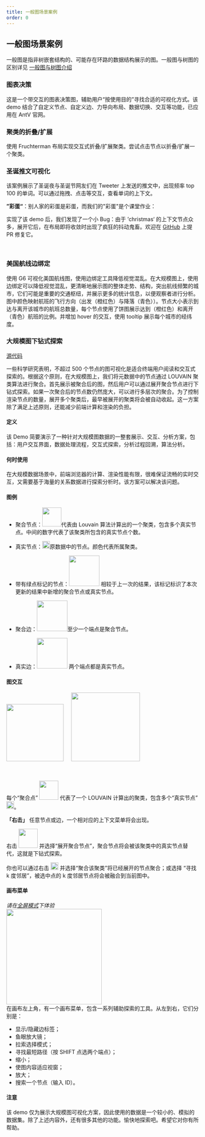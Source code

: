 ```yaml
---
title: 一般图场景案例
order: 0
---
```


## 一般图场景案例

一般图是指非树嵌套结构的、可能存在环路的数据结构展示的图。一般图与树图的区别详见 [一般图与树图介绍](/zh/docs/manual/middle/layout/graph-layout#简介)

### 图表决策

这是一个带交互的图表决策图，辅助用户“按使用目的”寻找合适的可视化方式。该 demo 结合了自定义节点、自定义边、力导向布局、数据切换、交互等功能，已应用在 AntV 官网。

### 聚类的折叠/扩展

使用 Fruchterman 布局实现交互式折叠/扩展聚类。尝试点击节点以折叠/扩展一个聚类。


### 圣诞推文可视化

该案例展示了圣诞夜与圣诞节网友们在 Tweeter 上发送的推文中，出现频率 top 100 的单词。可以通过拖拽、点击等交互，查看单词的上下文。

**”彩蛋“**：别人家的彩蛋是彩蛋，而我们的"彩蛋"是个课堂作业：

实现了该 demo 后，我们发现了一个小 Bug：由于 ’christmas‘ 的上下文节点众多，展开它后，在布局即将收敛时出现了疯狂的抖动鬼畜。欢迎在 <a href='https://github.com/antvis/G6' target='_blank'>GitHub</a> 上提 PR 修复它。

<br/>



### 美国航线边绑定

使用 G6 可视化美国航线图，使用边绑定工具降低视觉混乱。在大规模图上，使用边绑定可以降低视觉混乱，更清晰地展示图的整体走势、结构，突出航线频繁的城市，它们可能是重要的交通枢纽，并展示更多的统计信息，以便观察者进行分析。图中颜色映射航班的飞行方向（出发（橙红色）与降落（青色））。节点大小表示到达与离开该城市的航班总数量，每个节点使用了饼图展示达到（橙红色）和离开（青色）航班的比例。并增加 hover 的交互，使用 tooltip 展示每个城市的经纬度。


### 大规模图下钻式探索

<a className='description' href='https://github.com/antvis/G6/blob/master/packages/site/site/pages/largegraph.zh.tsx' target='_blanck'>源代码</a>

一些科学研究表明，不超过 500 个节点的图可视化是适合终端用户阅读和交互式探索的。根据这个原则，在大规模图上，我们将元数据中的节点通过 LOUVAIN 聚类算法进行聚合。首先展示被聚合后的图，然后用户可以通过展开聚合节点进行下钻式探索。如果一次聚合后的节点数仍然庞大，可以进行多层次的聚合。为了控制渲染节点的数量，展开多个聚类后，最早被展开的聚类将会被自动收起。这一方案除了满足上述原则，还能减少前端计算和渲染的负担。

#### 定义

该 Demo 简要演示了一种针对大规模图数据的一整套展示、交互、分析方案，包括：用户交互界面，数据处理流程，交互式探索，分析过程回溯，算法分析。

#### 何时使用

在大规模数据场景中，前端浏览器的计算、渲染性能有限，很难保证流畅的实时交互，又需要基于海量的关系数据进行探索分析时。该方案可以解决该问题。

#### 图例

- 聚合节点：<img src='https://gw.alipayobjects.com/mdn/rms_f8c6a0/afts/img/A*1y4AS7ucVXMAAAAAAAAAAAAAARQnAQ' width=50  style='min-width: 10px' />代表由 Louvain 算法计算出的一个聚类，包含多个真实节点。中间的数字代表了该聚类所包含的真实节点个数。 <br />

- 真实节点：<img src='https://gw.alipayobjects.com/mdn/rms_f8c6a0/afts/img/A*IOgvSLWF1IQAAAAAAAAAAAAAARQnAQ' width=20 style='min-width: 10px' />原数据中的节点。颜色代表所属聚类。 <br />

- 带有绿点标记的节点：<img src='https://gw.alipayobjects.com/mdn/rms_f8c6a0/afts/img/A*EdtxSYsEeeQAAAAAAAAAAAAAARQnAQ' width=80 style='min-width: 10px' /> 相较于上一次的结果，该标记标识了本次更新的结果中新增的聚合节点或真实节点。 <br />

- 聚合边：<img src='https://gw.alipayobjects.com/mdn/rms_f8c6a0/afts/img/A*WG4sQaSj00QAAAAAAAAAAAAAARQnAQ' width=80 style='min-width: 10px' />至少一个端点是聚合节点。 <br />

- 真实边：<img src='https://gw.alipayobjects.com/mdn/rms_f8c6a0/afts/img/A*sIHZRZSh_jAAAAAAAAAAAAAAARQnAQ' width=80 style='min-width: 10px' /> 两个端点都是真实节点。

#### 图交互

<img src='https://gw.alipayobjects.com/mdn/rms_f8c6a0/afts/img/A*IgoxQ7wfjCcAAAAAAAAAAAAAARQnAQ' width=150 style='min-width: 10px' />
&nbsp; &nbsp; <img src='https://gw.alipayobjects.com/mdn/rms_f8c6a0/afts/img/A*cCk4SrHVfDsAAAAAAAAAAAAAARQnAQ' width=180 style='min-width: 10px' />

<br /><br /> 每个“聚合点” <img src='https://gw.alipayobjects.com/mdn/rms_f8c6a0/afts/img/A*1y4AS7ucVXMAAAAAAAAAAAAAARQnAQ' width=50  style='min-width: 10px' /> 代表了一个 LOUVAIN 计算出的聚类，包含多个“真实节点” <img src='https://gw.alipayobjects.com/mdn/rms_f8c6a0/afts/img/A*IOgvSLWF1IQAAAAAAAAAAAAAARQnAQ' width=20 style='min-width: 10px' />。

**「右击」** 任意节点或边，一个相对应的上下文菜单将会出现。

右击 <img src='https://gw.alipayobjects.com/mdn/rms_f8c6a0/afts/img/A*1y4AS7ucVXMAAAAAAAAAAAAAARQnAQ' width=50 style='min-width: 10px' /> 并选择“展开聚合节点”，聚合节点将会被该聚类中的真实节点替代，这就是下钻式探索。

你也可以通过右击 <img src='https://gw.alipayobjects.com/mdn/rms_f8c6a0/afts/img/A*IOgvSLWF1IQAAAAAAAAAAAAAARQnAQ' width=20 style='min-width: 10px' /> 并选择“聚合该聚类”将已经展开的节点聚合；或选择 “寻找 k 度邻居”，被选中点的 k 度邻居节点将会被融合到当前图中。

#### 画布菜单

_请在[全屏模式](/zh/largegraph)下体验_ <br /> <img src='https://gw.alipayobjects.com/mdn/rms_f8c6a0/afts/img/A*FKbFRIzj34EAAAAAAAAAAAAAARQnAQ' width=250 style='min-width: 10px' /> <br /> 在画布左上角，有一个画布菜单，包含一系列辅助探索的工具。从左到右，它们分别是： <br />

- 显示/隐藏边标签；
- 鱼眼放大镜；
- 拉索选择模式；
- 寻找最短路径（按 SHIFT 点选两个端点）；
- 缩小；
- 使图内容适应视窗；
- 放大；
- 搜索一个节点（输入 ID）。

#### 注意

该 demo 仅为展示大规模图可视化方案，因此使用的数据是一个较小的、模拟的数据集。除了上述内容外，还有很多其他的功能。愉快地探索吧。希望它对你有所帮助。
